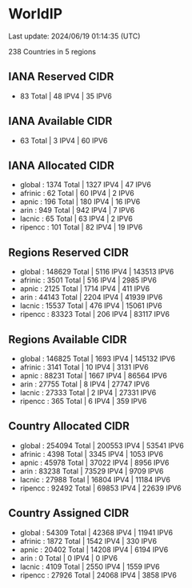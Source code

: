 # WorldIP

Last update: 2024/06/19 01:14:35 (UTC)

238 Countries in 5 regions

## IANA Reserved CIDR

- 83 Total | 48 IPV4 | 35 IPV6

## IANA Available CIDR

- 63 Total | 3 IPV4 | 60 IPV6

## IANA Allocated CIDR

- global : 1374 Total | 1327 IPV4 | 47 IPV6
- afrinic : 62 Total | 60 IPV4 | 2 IPV6
- apnic : 196 Total | 180 IPV4 | 16 IPV6
- arin : 949 Total | 942 IPV4 | 7 IPV6
- lacnic : 65 Total | 63 IPV4 | 2 IPV6
- ripencc : 101 Total | 82 IPV4 | 19 IPV6

## Regions Reserved CIDR

- global : 148629 Total | 5116 IPV4 | 143513 IPV6
- afrinic : 3501 Total | 516 IPV4 | 2985 IPV6
- apnic : 2125 Total | 1714 IPV4 | 411 IPV6
- arin : 44143 Total | 2204 IPV4 | 41939 IPV6
- lacnic : 15537 Total | 476 IPV4 | 15061 IPV6
- ripencc : 83323 Total | 206 IPV4 | 83117 IPV6

## Regions Available CIDR

- global : 146825 Total | 1693 IPV4 | 145132 IPV6
- afrinic : 3141 Total | 10 IPV4 | 3131 IPV6
- apnic : 88231 Total | 1667 IPV4 | 86564 IPV6
- arin : 27755 Total | 8 IPV4 | 27747 IPV6
- lacnic : 27333 Total | 2 IPV4 | 27331 IPV6
- ripencc : 365 Total | 6 IPV4 | 359 IPV6

## Country Allocated CIDR

- global : 254094 Total | 200553 IPV4 | 53541 IPV6
- afrinic : 4398 Total | 3345 IPV4 | 1053 IPV6
- apnic : 45978 Total | 37022 IPV4 | 8956 IPV6
- arin : 83238 Total | 73529 IPV4 | 9709 IPV6
- lacnic : 27988 Total | 16804 IPV4 | 11184 IPV6
- ripencc : 92492 Total | 69853 IPV4 | 22639 IPV6

## Country Assigned CIDR

- global : 54309 Total | 42368 IPV4 | 11941 IPV6
- afrinic : 1872 Total | 1542 IPV4 | 330 IPV6
- apnic : 20402 Total | 14208 IPV4 | 6194 IPV6
- arin : 0 Total | 0 IPV4 | 0 IPV6
- lacnic : 4109 Total | 2550 IPV4 | 1559 IPV6
- ripencc : 27926 Total | 24068 IPV4 | 3858 IPV6
